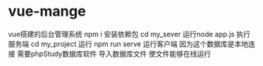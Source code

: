 # vue-mange
vue搭建的后台管理系统
npm i 安装依赖包
cd my_sever 运行node app.js 执行服务端
cd my_project 运行 npm run serve 运行客户端 
因为这个数据库是本地连接  需要phpStudy数据库软件  导入数据库文件  使文件能够在线运行
